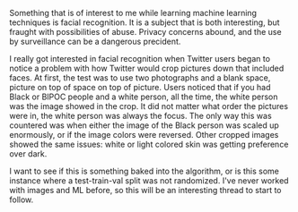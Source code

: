 Something that is of interest to me while learning machine learning techniques is facial recognition. It is a subject that is both interesting, but fraught with possibilities of abuse. Privacy concerns abound, and the use by surveillance can be a dangerous precident.

I really got interested in facial recognition when Twitter users began to notice a problem with how Twitter would crop pictures down that included faces. At first, the test was to use two photographs and a blank space, picture on top of space on top of picture. Users noticed that if you had Black or BIPOC people and a white person, all the time, the white person was the image showed in the crop. It did not matter what order the pictures were in, the white person was always the focus. The only way this was countered was when either the image of the Black person was scaled up enormously, or if the image colors were reversed. Other cropped images showed the same issues: white or light colored skin was getting preference over dark.

I want to see if this is something baked into the algorithm, or is this some instance where a test-train-val split was not randomized. I've never worked with images and ML before, so this will be an interesting thread to start to follow.
